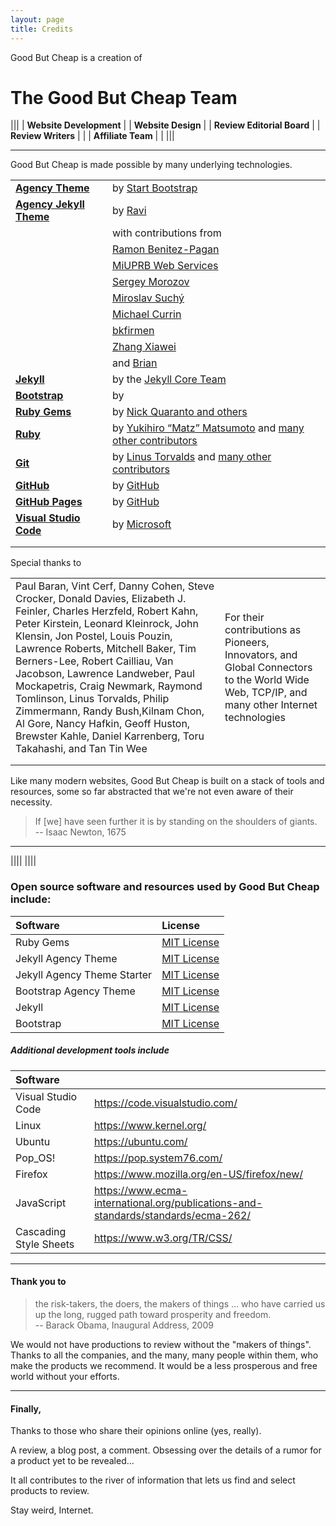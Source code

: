 ```yaml
---
layout: page
title: Credits
---
```





Good But Cheap is a creation of

# The Good But Cheap Team

|||
| **Website Development** |  	  	| **Website Design** |
| **Review Editorial Board** | 	  	| **Review Writers** |
|  | **Affiliate Team** | |
|||

_______________

Good But Cheap is made possible by many underlying technologies.

|||
|:--|:--|
| [**Agency Theme**](https://github.com/startbootstrap/startbootstrap-agency) 	| by [Start Bootstrap](https://startbootstrap.com/theme/agency) |
| [**Agency Jekyll Theme**](https://github.com/raviriley/agency-jekyll-theme) | by [Ravi](https://github.com/raviriley) 
|| with contributions from |
|| [Ramon Benitez-Pagan](https://github.com/rbenitezpagan) |
|| [MiUPRB Web Services](https://github.com/miuprb) |
|| [Sergey Morozov](https://github.com/morozgrafix) |
|| [Miroslav Suchý](https://github.com/xsuchy) |
|| [Michael Currin](https://github.com/MichaelCurrin) |
|| [bkfirmen](https://github.com/bkfirmen) |
|| [Zhang Xiawei](https://github.com/shou1dwe) |
|| and [Brian](https://github.com/bheithaus) |
| [**Jekyll**](https://jekyllrb.com/) | by the [Jekyll Core Team](https://jekyllrb.com/team/) |
| [**Bootstrap**](https://getbootstrap.com/) | by  |
| [**Ruby Gems**](https://rubygems.org/) | by [Nick Quaranto and others](https://rubygems.org/pages/about) |
| [**Ruby**](https://www.ruby-lang.org/en/) | by [Yukihiro “Matz” Matsumoto](http://www.rubyist.net/~matz/) and [many other contributors](https://github.com/ruby/ruby/graphs/contributors) |
| [**Git**](https://git-scm.com/) | by [Linus Torvalds](https://en.wikipedia.org/wiki/Linus_Torvalds) and [many other contributors](https://github.com/git/git/graphs/contributors) |
| [**GitHub**](https://github.com/) | by [GitHub](https://github.com/about/leadership) |
| [**GitHub Pages**](https://pages.github.com/) | by [GitHub](https://github.com/about/leadership) |
| [**Visual Studio Code**](https://code.visualstudio.com/) | by [Microsoft](https://www.microsoft.com/) |
|  |  |
|  |  |

Special thanks to 

|  |  |
|:--|:--|
| Paul Baran, Vint Cerf, Danny Cohen, Steve Crocker, Donald Davies, Elizabeth J. Feinler, Charles Herzfeld, Robert Kahn, Peter Kirstein, Leonard Kleinrock, John Klensin, Jon Postel, Louis Pouzin, Lawrence Roberts, Mitchell Baker, Tim Berners-Lee, Robert Cailliau, Van Jacobson, Lawrence Landweber, Paul Mockapetris, Craig Newmark, Raymond Tomlinson, Linus Torvalds, Philip Zimmermann, Randy Bush,Kilnam Chon, Al Gore, Nancy Hafkin, Geoff Huston, Brewster Kahle, Daniel Karrenberg, Toru Takahashi, and Tan Tin Wee | For their contributions as Pioneers, Innovators, and Global Connectors to the World Wide Web, TCP/IP, and many other Internet technologies  |
|||
|||

Like many modern websites, Good But Cheap is built on a stack of tools and resources, some so far abstracted that we're not even aware of their necessity.

> If [we] have seen further it is by standing on the shoulders of giants.<br>
> -- Isaac Newton, 1675

__________________

||||
||||

### Open source software and resources used by Good But Cheap include:

| Software | License |
|:--|:--|
| Ruby Gems | [MIT License](https://github.com/rubygems/rubygems.org/blob/master/MIT-LICENSE) |
| Jekyll Agency Theme | [MIT License](https://github.com/raviriley/agency-jekyll-theme/blob/master/LICENSE.txt) |
| Jekyll Agency Theme Starter | [MIT License](https://github.com/raviriley/agency-jekyll-theme-starter/blob/master/LICENSE) |
| Bootstrap Agency Theme | [MIT License](https://github.com/StartBootstrap/startbootstrap-agency/blob/master/LICENSE)
| Jekyll | [MIT License](https://github.com/jekyll/jekyll/blob/master/LICENSE) |
| Bootstrap | [MIT License](https://github.com/twbs/bootstrap/blob/main/LICENSE) |

##### Additional development tools include

| Software | |
|:--|:--|
| Visual Studio Code | https://code.visualstudio.com/ | 
| Linux | https://www.kernel.org/ |
| Ubuntu | https://ubuntu.com/ |
| Pop_OS! | https://pop.system76.com/ |
| Firefox | https://www.mozilla.org/en-US/firefox/new/ |
| JavaScript | https://www.ecma-international.org/publications-and-standards/standards/ecma-262/ |
| Cascading Style Sheets | https://www.w3.org/TR/CSS/ |


<!-- [MIT License](https://github.com/microsoft/vscode/blob/main/LICENSE.txt) and [other license terms](https://code.visualstudio.com/License/) -->

_____________

#### Thank you to

> the risk-takers, the doers, the makers of things ... who have carried us up the long, rugged path toward prosperity and freedom.<br>
> -- Barack Obama, Inaugural Address, 2009

We would not have productions to review without the "makers of things". Thanks to all the companies, and the many, many people within them, who make the products we recommend. It would be a less prosperous and free world without your efforts.

____________________

#### Finally,

Thanks to those who share their opinions online (yes, really).

A review, a blog post, a comment. Obsessing over the details of a rumor for a product yet to be revealed...

It all contributes to the river of information that lets us find and select products to review.

Stay weird, Internet.